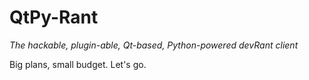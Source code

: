 # QtPy-Rant
*The hackable, plugin-able, Qt-based, Python-powered devRant client*

Big plans, small budget. Let's go.